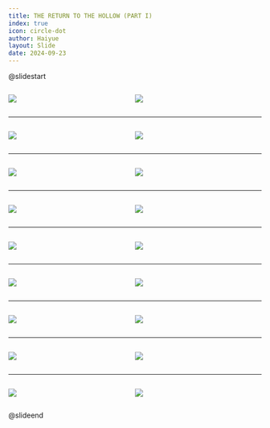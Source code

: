 ```yaml
---
title: THE RETURN TO THE HOLLOW (PART I)
index: true
icon: circle-dot
author: Haiyue
layout: Slide
date: 2024-09-23
---
```

 
@slidestart

<div style="display:flex">
<div style="flex:1">

![](https://raw.githubusercontent.com/yclord/reading/refs/heads/master/english/Level-T/THE%20RETURN%20TO%20THE%20HOLLOW%20(PART%20I)/001.webp)
</div>
<div style="flex:1">

![](https://raw.githubusercontent.com/yclord/reading/refs/heads/master/english/Level-T/THE%20RETURN%20TO%20THE%20HOLLOW%20(PART%20I)/002.webp)
</div>
</div>

---

<div style="display:flex">
<div style="flex:1">

![](https://raw.githubusercontent.com/yclord/reading/refs/heads/master/english/Level-T/THE%20RETURN%20TO%20THE%20HOLLOW%20(PART%20I)/003.webp)
</div>
<div style="flex:1">

![](https://raw.githubusercontent.com/yclord/reading/refs/heads/master/english/Level-T/THE%20RETURN%20TO%20THE%20HOLLOW%20(PART%20I)/004.webp)
</div>
</div>

---

<div style="display:flex">
<div style="flex:1">

![](https://raw.githubusercontent.com/yclord/reading/refs/heads/master/english/Level-T/THE%20RETURN%20TO%20THE%20HOLLOW%20(PART%20I)/005.webp)
</div>
<div style="flex:1">

![](https://raw.githubusercontent.com/yclord/reading/refs/heads/master/english/Level-T/THE%20RETURN%20TO%20THE%20HOLLOW%20(PART%20I)/006.webp)
</div>
</div>

---

<div style="display:flex">
<div style="flex:1">

![](https://raw.githubusercontent.com/yclord/reading/refs/heads/master/english/Level-T/THE%20RETURN%20TO%20THE%20HOLLOW%20(PART%20I)/007.webp)
</div>
<div style="flex:1">

![](https://raw.githubusercontent.com/yclord/reading/refs/heads/master/english/Level-T/THE%20RETURN%20TO%20THE%20HOLLOW%20(PART%20I)/008.webp)
</div>
</div>

---

<div style="display:flex">
<div style="flex:1">

![](https://raw.githubusercontent.com/yclord/reading/refs/heads/master/english/Level-T/THE%20RETURN%20TO%20THE%20HOLLOW%20(PART%20I)/009.webp)
</div>
<div style="flex:1">

![](https://raw.githubusercontent.com/yclord/reading/refs/heads/master/english/Level-T/THE%20RETURN%20TO%20THE%20HOLLOW%20(PART%20I)/010.webp)
</div>
</div>

---

<div style="display:flex">
<div style="flex:1">

![](https://raw.githubusercontent.com/yclord/reading/refs/heads/master/english/Level-T/THE%20RETURN%20TO%20THE%20HOLLOW%20(PART%20I)/011.webp)
</div>
<div style="flex:1">

![](https://raw.githubusercontent.com/yclord/reading/refs/heads/master/english/Level-T/THE%20RETURN%20TO%20THE%20HOLLOW%20(PART%20I)/012.webp)
</div>
</div>

---

<div style="display:flex">
<div style="flex:1">

![](https://raw.githubusercontent.com/yclord/reading/refs/heads/master/english/Level-T/THE%20RETURN%20TO%20THE%20HOLLOW%20(PART%20I)/013.webp)
</div>
<div style="flex:1">

![](https://raw.githubusercontent.com/yclord/reading/refs/heads/master/english/Level-T/THE%20RETURN%20TO%20THE%20HOLLOW%20(PART%20I)/014.webp)
</div>
</div>

---

<div style="display:flex">
<div style="flex:1">

![](https://raw.githubusercontent.com/yclord/reading/refs/heads/master/english/Level-T/THE%20RETURN%20TO%20THE%20HOLLOW%20(PART%20I)/015.webp)
</div>
<div style="flex:1">

![](https://raw.githubusercontent.com/yclord/reading/refs/heads/master/english/Level-T/THE%20RETURN%20TO%20THE%20HOLLOW%20(PART%20I)/016.webp)
</div>
</div>

---

<div style="display:flex">
<div style="flex:1">

![](https://raw.githubusercontent.com/yclord/reading/refs/heads/master/english/Level-T/THE%20RETURN%20TO%20THE%20HOLLOW%20(PART%20I)/017.webp)
</div>
<div style="flex:1">

![](https://raw.githubusercontent.com/yclord/reading/refs/heads/master/english/Level-T/THE%20RETURN%20TO%20THE%20HOLLOW%20(PART%20I)/018.webp)
</div>
</div>

@slideend